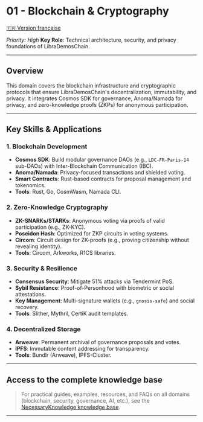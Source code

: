 # 01 - Blockchain & Cryptography

[🇫🇷 Version française](./README.md)

*Priority: High*
**Key Role**: Technical architecture, security, and privacy foundations of LibraDemosChain.

---

## Overview
This domain covers the blockchain infrastructure and cryptographic protocols that ensure LibraDemosChain's decentralization, immutability, and privacy. It integrates Cosmos SDK for governance, Anoma/Namada for privacy, and zero-knowledge proofs (ZKPs) for anonymous participation.

---

## Key Skills & Applications

### 1. **Blockchain Development**
- **Cosmos SDK**: Build modular governance DAOs (e.g., `LDC-FR-Paris-14` sub-DAOs) with Inter-Blockchain Communication (IBC).
- **Anoma/Namada**: Privacy-focused transactions and shielded voting.
- **Smart Contracts**: Rust-based contracts for proposal management and tokenomics.
- **Tools**: Rust, Go, CosmWasm, Namada CLI.

### 2. **Zero-Knowledge Cryptography**
- **ZK-SNARKs/STARKs**: Anonymous voting via proofs of valid participation (e.g., ZK-KYC).
- **Poseidon Hash**: Optimized for ZKP circuits in voting systems.
- **Circom**: Circuit design for ZK-proofs (e.g., proving citizenship without revealing identity).
- **Tools**: Circom, Arkworks, R1CS libraries.

### 3. **Security & Resilience**
- **Consensus Security**: Mitigate 51% attacks via Tendermint PoS.
- **Sybil Resistance**: Proof-of-Personhood with biometric or social attestations.
- **Key Management**: Multi-signature wallets (e.g., `gnosis-safe`) and social recovery.
- **Tools**: Slither, Mythril, CertiK audit templates.

### 4. **Decentralized Storage**
- **Arweave**: Permanent archival of governance proposals and votes.
- **IPFS**: Immutable content addressing for transparency.
- **Tools**: Bundlr (Arweave), IPFS-Cluster.

---

## Access to the complete knowledge base

> For practical guides, examples, resources, and FAQs on all domains (blockchain, security, governance, AI, etc.), see the [NecessaryKnowledge knowledge base](../README.md).

---
